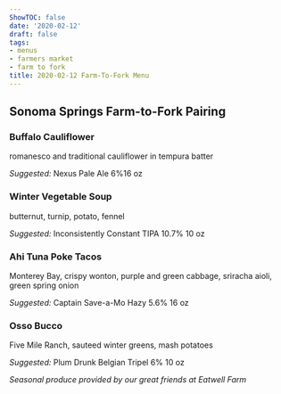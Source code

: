 ```yaml
---
ShowTOC: false
date: '2020-02-12'
draft: false
tags:
- menus
- farmers market
- farm to fork
title: 2020-02-12 Farm-To-Fork Menu
---
```


## Sonoma Springs Farm\-to\-Fork Pairing

### Buffalo Cauliflower

romanesco and traditional cauliflower in tempura batter

*Suggested:* Nexus Pale Ale 6%16 oz

### Winter Vegetable Soup

butternut, turnip, potato, fennel

*Suggested:* Inconsistently Constant TIPA 10\.7% 10 oz

### Ahi Tuna Poke Tacos

Monterey Bay, crispy wonton, purple and green cabbage,
sriracha aioli, green spring onion 

*Suggested:* Captain Save\-a\-Mo Hazy 5\.6% 16 oz

### Osso Bucco

Five Mile Ranch, sauteed winter greens, mash potatoes

*Suggested:* Plum Drunk Belgian Tripel 6% 10 oz


*Seasonal produce provided by our great friends at Eatwell Farm*
